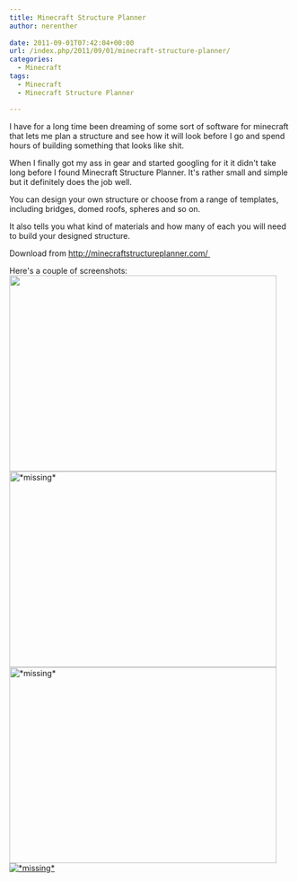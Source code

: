 ```yaml
---
title: Minecraft Structure Planner
author: nerenther
 
date: 2011-09-01T07:42:04+00:00
url: /index.php/2011/09/01/minecraft-structure-planner/
categories:
  - Minecraft
tags:
  - Minecraft
  - Minecraft Structure Planner

---
```

I have for a long time been dreaming of some sort of software for minecraft that lets me plan a structure and see how it will look before I go and spend hours of building something that looks like shit.

When I finally got my ass in gear and started googling for it it didn't take long before I found Minecraft Structure Planner. It's rather small and simple but it definitely does the job well.

You can design your own structure or choose from a range of templates, including bridges, domed roofs, spheres and so on.

It also tells you what kind of materials and how many of each you will need to build your designed structure.

Download from <a href="http://minecraftstructureplanner.com/" target="_blank" rel="noopener">http://minecraftstructureplanner.com/ </a>

Here's a couple of screenshots:  
<a href="http://dl.dropbox.com/u/33041052/blogbilder/mcstructureplanner/mcstructureplanner1.png" target="_blank" rel="noopener"><img decoding="async" loading="lazy" class="alignnone" title="mcstructureplanner4.png" src="http://dl.dropbox.com/u/33041052/blogbilder/mcstructureplanner/mcstructureplanner1_thumb.png" alt="" width="476" height="349" /></a>[<img decoding="async" loading="lazy" class="alignnone" title="mcstructureplanner1.png" src="http://dl.dropbox.com/u/33041052/blogbilder/mcstructureplanner/mcstructureplanner2_thumb.png" alt="*missing*" width="476" height="349" />][1]<a href="http://dl.dropbox.com/u/33041052/blogbilder/mcstructureplanner/mcstructureplanner3.png" target="_blank" rel="noopener"><img decoding="async" loading="lazy" class="alignnone" title="mcstructureplanner2.png" src="http://dl.dropbox.com/u/33041052/blogbilder/mcstructureplanner/mcstructureplanner3_thumb.png" alt="*missing*" width="476" height="349" /></a><a href="http://dl.dropbox.com/u/33041052/blogbilder/mcstructureplanner/mcstructureplanner4.png" target="_blank" rel="noopener"><img decoding="async" class="alignnone" title="mcstructureplanner3.png" src="http://dl.dropbox.com/u/33041052/blogbilder/mcstructureplanner/mcstructureplanner4_thumb.png" alt="*missing*" /></a>

&nbsp;

 [1]: http://dl.dropbox.com/u/33041052/blogbilder/mcstructureplanner/mcstructureplanner2.png